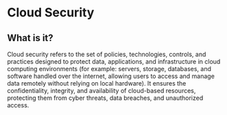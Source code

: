 # Cloud Security

## What is it? 
  Cloud security refers to the set of policies, technologies, controls, and practices designed to protect data, applications, and infrastructure in cloud computing environments (for example: servers, storage, databases, and software handled over the internet, allowing users to access and manage data remotely without relying on local hardware).
  It ensures the confidentiality, integrity, and availability of cloud-based resources, protecting them from cyber threats, data breaches, and unauthorized access.
  
